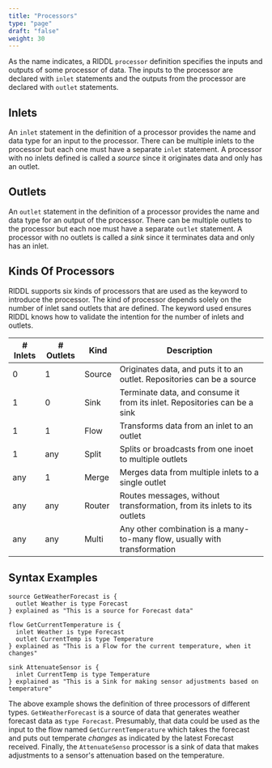 ```yaml
---
title: "Processors"
type: "page"
draft: "false"
weight: 30
---
```


As the name indicates, a RIDDL `processor` definition specifies the 
inputs and outputs of some processor of data. The inputs to the processor 
are declared with `inlet` statements and the outputs from the processor are 
declared with `outlet` statements.


## Inlets
An `inlet` statement in the definition of a processor provides the name and 
data type for an input to the processor. There can be multiple inlets to the 
processor but each one must have a separate `inlet` statement. A processor 
with no inlets defined is called a _source_ since it originates data and only has an outlet.

## Outlets

An `outlet` statement in the definition of a processor provides the name and data type for an output
of the processor. There can be multiple outlets to the processor but each noe must have a
separate `outlet` statement. A processor with no outlets is called a _sink_ since it terminates data
and only has an inlet.

## Kinds Of Processors

RIDDL supports six kinds of processors that are used as the keyword to introduce the processor. The
kind of processor depends solely on the number of inlet sand outlets that are defined. The keyword
used ensures RIDDL knows how to validate the intention for the number of inlets and outlets.

| # Inlets | # Outlets | Kind   | Description                                                               |
|----------|-----------|--------|---------------------------------------------------------------------------|
| 0        | 1         | Source | Originates data, and puts it to an outlet. Repositories can be a source   |
| 1        | 0         | Sink   | Terminate data, and consume it from its inlet. Repositories can be a sink |
| 1        | 1         | Flow   | Transforms data from an inlet to an outlet                                |
| 1        | any       | Split  | Splits or broadcasts from one inoet to multiple outlets                   |
| any      | 1         | Merge  | Merges data from multiple inlets to a single outlet                       |
| any      | any       | Router | Routes messages, without transformation, from its inlets to its outlets   | 
| any      | any       | Multi  | Any other combination is a many-to-many flow, usually with transformation | 

## Syntax Examples

```riddl
source GetWeatherForecast is {
  outlet Weather is type Forecast
} explained as "This is a source for Forecast data"

flow GetCurrentTemperature is {
  inlet Weather is type Forecast
  outlet CurrentTemp is type Temperature
} explained as "This is a Flow for the current temperature, when it changes"

sink AttenuateSensor is {
  inlet CurrentTemp is type Temperature
} explained as "This is a Sink for making sensor adjustments based on temperature"
```

The above example shows the definition of three processors of different types.
`GetWeatherForecast` is a source of data that generates weather forecast
data as `type Forecast`. Presumably, that data could be used as the input to
the flow named `GetCurrentTemperature` which takes the forecast and
puts out temperate _changes_ as indicated by the latest Forecast received.
Finally, the `AttenuateSenso` processor is a sink of data that makes
adjustments to a sensor's attenuation based on the temperature.


